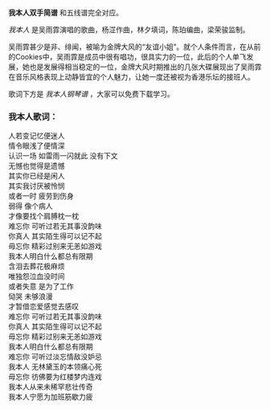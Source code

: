 

**我本人双手简谱** 和五线谱完全对应。

_我本人_ 是吴雨霏演唱的歌曲，杨淽作曲，林夕填词，陈珀编曲，梁荣骏监制。

吴雨霏甚少是非、绯闻，被喻为金牌大风的“友谊小姐”。就个人条件而言，在从前的Cookies中，吴雨霏是成员中很有唱功，很具实力的一位，此后的个人单飞发展，她也是发展得相当稳定的一位，金牌大风时期推出的几张大碟展现出了吴雨霏在音乐风格表现上动静皆宜的个人魅力，让她一度还被视为香港乐坛的接班人。

歌词下方是 _我本人钢琴谱_ ，大家可以免费下载学习。

### 我本人歌词：

人若变记忆便迷人  
情令眼浅了便情深  
认识一场 如雷雨一闪就此 没有下文  
无憾也觉得是遗憾  
其实你已经是闲人  
其实我讨厌被怜悯  
或者一时 疲劳到伤身  
弱得 像个病人  
才像要找个肩膊枕一枕  
难忘你 可听过若无其事没韵味  
你真人 其实陌生得可以记不起  
毋忘你 精彩过别来无恙如游戏  
我本人明白什么都总有限期  
含泪去葬花极麻烦  
唯独怨泣血没时间  
或者失意 是为了工作  
恸哭 未够浪漫  
才暂借恋爱感觉去感叹  
难忘你 可听过若无其事没韵味  
你真人 其实陌生得可以记不起  
毋忘你 精彩过别来无恙如游戏  
我本人明白什么都总有限期  
难忘你 可听过淡忘情敌没妒忌  
我本人 无林黛玉的本领痛心死  
毋忘你 彷佛要为红楼梦内连戏  
我本人从来未稀罕悲壮传奇  
我本人宁愿为加班筋歇力疲

